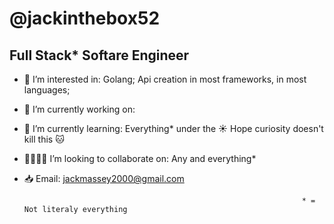 # @jackinthebox52
## Full Stack* Softare Engineer
- 👀 I’m interested in: Golang; Api creation in most frameworks, in most languages;
- :wrench: I’m currently working on:
- :notebook: I’m currently learning: Everything* under the :sunny: Hope curiosity doesn't kill this :cat:
- :family_man_man_boy_boy: I’m looking to collaborate on: Any and everything*
- :inbox_tray: Email: jackmassey2000@gmail.com

                                                                    * = Not literaly everything
